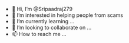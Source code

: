 - 👋 Hi, I’m @Sripaadraj279
- 👀 I’m interested in helping people from scams
- 🌱 I’m currently learning ...
- 💞️ I’m looking to collaborate on ...
- 📫 How to reach me ...

<!---
Sripaadraj279/Sripaadraj279 is a ✨ special ✨ repository because its `README.md` (this file) appears on your GitHub profile.
You can click the Preview link to take a look at your changes.
--->
